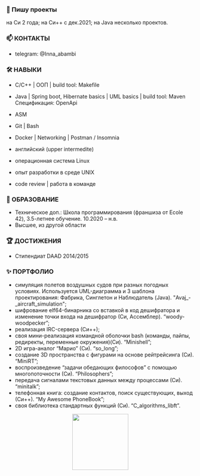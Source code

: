 ### 👋 Пишу проекты
на Си 2 года;
на Си++ c дек.2021;
на Java несколько проектов.

### 📫 КОНТАКТЫ
* telegram: @Inna_abambi

### 🛠 НАВЫКИ

* С/С++	| ООП | build tool: Makefile
* Java | Spring boot, Hibernate basics | UML basics | build tool: Maven
Спецификация: OpenApi
* ASM
* Git	 | Bash
* Docker | Networking | Postman / Insomnia

* английский (upper intermedite)
* операционная система Linux
* опыт разработки в среде UNIX
* code review | работа в команде

### 🌱 ОБРАЗОВАНИЕ
* Техническое доп.: Школа программирования (франшиза  от Ecole 42), 3.5-летнее обучение. 10.2020 – н.в.
* Высшее, из другой области

### :trophy: ДОСТИЖЕНИЯ
* Стипендиат DAAD 2014/2015

### ✨ ПОРТФОЛИО
* симуляция полетов воздушных судов при разных погодных условиях. Используется UML-диаграмма и 3 шаблона проектирования: Фабрика, Синглетон и Наблюдатель (Java). "Avaj_-_aircraft_simulation";
* шифрование elf64-бинарника со вставкой в код дешифратора и изменение точки входа на дешифратор (Си, Ассемблер). “woody-woodpecker”;
* реализация IRC-сервера (Си++);
* своя мини-реализация командной оболочки bash (команды, пайпы, редиректы, переменные окружения)(Си). “Minishell”;
* 2D игра-аналог “Марио” (Си). “so_long”;
* создание 3D пространства с фигурами на основе рейтрейсинга (Си). “MiniRT”;
* воспроизведение “задачи обедающих философов” с помощью многопоточности (Си). “Philosophers”;
* передача сигналами текстовых данных между процессами (Си). “minitalk”;
* телефонная книга: создание контактов, поиск существующих, выход (Си++). “My Awesome PhoneBook”;
* своя библиотека стандартных функций (Си). “C_algorithms_libft”.

<div align='center'>
   <a href="https://github.com/abambi-abambi/github-readme-stats">
       <img height=150 src="https://github-readme-stats.vercel.app/api/top-langs/?username=abambi-abambi&layout=compact"/></a>
</div>

<!--
**abambi-abambi/abambi-abambi** is a ✨ _special_ ✨ repository because its `README.md` (this file) appears on your GitHub profile. -->

